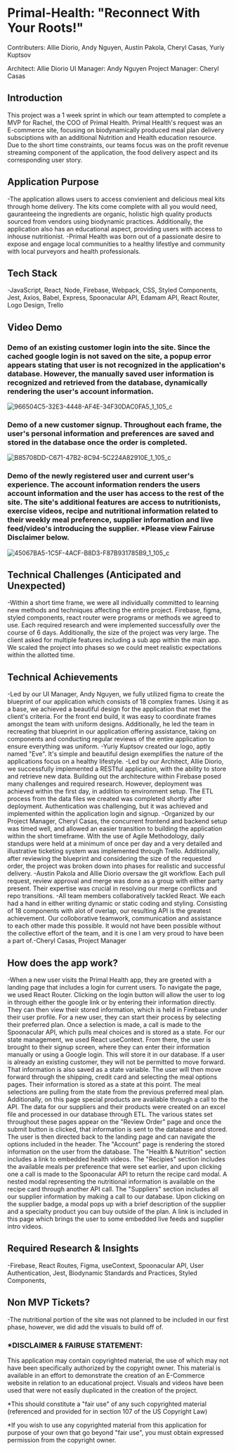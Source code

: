 # Primal-Health: "Reconnect With Your Roots!"

Contributers:
Allie Diorio, Andy Nguyen, Austin Pakola, Cheryl Casas, Yuriy Kuptsov

Architect: Allie Diorio
UI Manager: Andy Nguyen
Project Manager: Cheryl Casas

## Introduction
This project was a 1 week sprint in which our team attempted to complete a MVP for Rachel, the COO of Primal Health.  Primal Health's request was an E-commerce site, focusing on biodynamically produced meal plan delivery subsciptions with an additional Nutrition and Health education resource.  Due to the short time constraints, our teams focus was on the profit revenue streaming component of the application, the food delivery aspect and its corresponding user story.

## Application Purpose
-The application allows users to access convienient and delicious meal kits through home delivery. The kits come complete with all you would need, gauranteeing the ingredients are organic, holistic high quality products sourced from vendors using biodynamic practices. Additionally, the application also has an educational aspect, providing users with access to inhouse nutritionist.
-Primal Health was born out of a passionate desire to expose and engage local communities to a healthy lifestlye and community with local purveyors and health professionals.

## Tech Stack
-JavaScript, React, Node, Firebase, Webpack, CSS, Styled Components, Jest, Axios, Babel, Express, Spoonacular API, Edamam API, React Router, Logo Design, Trello
## Video Demo
### Demo of an existing customer login into the site.  Since the cached google login is not saved on the site, a popup error appears stating that user is not recognized in the application's database.  However, the manually saved user information is recognized and retrieved from the database, dynamically rendering the user's account information.

![966504C5-32E3-4448-AF4E-34F30DAC0FA5_1_105_c](https://user-images.githubusercontent.com/84425240/160258872-c396d528-bf76-4db4-976e-2cb039ccd1ec.jpeg)

### Demo of a new customer signup.  Throughout each frame, the user's personal information and preferences are saved and stored in the database once the order is completed.

![B85708DD-C671-47B2-8C94-5C224A82910E_1_105_c](https://user-images.githubusercontent.com/84425240/160259060-1a2a34ac-b2f1-44df-8adf-c15d9aeaaf71.jpeg)

### Demo of the newly registered user and current user's experience.  The account information renders the users account information and the user has access to the rest of the site.  The site's additional features are access to nutritionists, exercise videos, recipe and nutritional information related to their weekly meal preference, supplier information and live feed/video's introducing the supplier.  *Please view Fairuse Disclaimer below.

![45067BA5-1C5F-4ACF-B8D3-F87B931785B9_1_105_c](https://user-images.githubusercontent.com/84425240/160259324-76e35cf8-664c-400a-a05a-56518b801861.jpeg)

## Technical Challenges (Anticipated and Unexpected)
-Within a short time frame, we were all individually committed to learning new methods and techniques affecting the entire project.  Firebase, figma, styled components, react router were programs or methods we agreed to use.  Each required research and were implemented successfully over the course of 6 days.  Additionally, the size of the project was very large.  The client asked for multiple features including a sub app within the main app.  We scaled the project into phases so we could meet realistic expectations within the allotted time.
## Technical Achievements
-Led by our UI Manager, Andy Nguyen, we fully utilized figma to create the blueprint of our application which consists of 18 complex frames.  Using it as a base, we achieved a beautiful design for the application that met the client's criteria. For the front end build, it was easy to coordinate frames amongst the team with uniform designs.  Additionally, he led the team in recreating that blueprint in our application offering assistance, taking on components and conducting regular reviews of the entire application to ensure everything was uniform.
-Yuriy Kuptsov created our logo, aptly named "Eve".  It's simple and beautiful design exemplifies the nature of the applications focus on a healthy lifestyle.
-Led by our Architect, Allie Diorio, we successfully implemented a RESTful application, with the ability to store and retrieve new data. Building out the architecture within Firebase posed many challenges and required research.  However, deployment was achieved within the first day, in addition to environment setup.  The ETL process from the data files we created was completed shortly after deployment.  Authentication was challenging, but it was achieved and implemented within the application login and signup.
-Organized by our Project Manager, Cheryl Casas, the concurrent frontend and backend setup was timed well, and allowed an easier transition to building the application within the short timeframe.  With the use of Agile Methodology, daily standups were held at a minimum of once per day and a very detailed and illustrative ticketing system was implemented through Trello. Additionally, after reviewing the blueprint and considering the size of the requested order, the project was broken down into phases for realistic and successful delivery.
-Austin Pakola and Allie Diorio oversaw the git workflow.  Each pull request, review approval and merge was done as a group with either party present.  Their expertise was crucial in resolving our merge conflicts and repo transitions.
-All team members collaboratively tackled React.  We each had a hand in either writing dynamic or static coding and styling.  Consisting of 18 components with alot of overlap, our resulting API is the greatest achievement.  Our colloborative teamwork, communication and assistance to each other made this possible.  It would not have been possible without the collective effort of the team, and it is one I am very proud to have been a part of.-Cheryl Casas, Project Manager


## How does the app work?
-When a new user visits the Primal Health app, they are greeted with a landing page that includes a login for current users.  To navigate the page, we used React Router.  Clicking on the login button will allow the user to log in through either the google link or by entering their information directly.  They can then view their stored information, which is held in Firebase under their user profile.  For a new user, they can start their process by selecting their preferred plan.  Once a selection is made, a call is made to the Spoonacular API, which pulls meal choices and is stored as a state. For our state management, we used React useContext.  From there, the user is brought to their signup screen, where they can enter their information manually or using a Google login.  This will store it in our database.  If a user is already an existing customer, they will not be permitted to move forward.  That information is also saved as a state variable.  The user will then move forward through the shipping, credit card and selecting the meal options pages.  Their information is stored as a state at this point.  The meal selections are pulling from the state from the previous preferred meal plan.  Additionally, on this page special products are available through a call to the API.  The data for our suppliers and their products were created on an excel file and processed in our database through ETL.  The various states set throughout these pages appear on the "Review Order" page and once the submit button is clicked, that information is sent to the database and stored.  The user is then directed back to the landing page and can navigate the options included in the header.  The "Account" page is rendering the stored information on the user from the database.  The "Health & Nutrition" section includes a link to embedded health videos.  The "Recipies" section includes the available meals per preference that were set earlier, and upon clicking one a call is made to the Spoonacular API to return the recipe card modal.  A nested modal representing the nutritional information is available on the recipe card through another API call.  The "Suppliers" section includes all our supplier information by making a call to our database.  Upon clicking on the supplier badge, a modal pops up with a brief description of the supplier and a specialty product you can buy outside of the plan.  A link is included in this page which brings the user to some embedded live feeds and supplier intro videos.


## Required Research & Insights
-Firebase, React Routes, Figma, useContext, Spoonacular API, User Authentication, Jest, Biodynamic Standards and Practices, Styled Components,


## Non MVP Tickets?
-The nutritional portion of the site was not planned to be included in our first phase, however, we did add the visuals to build off of.

### *DISCLAIMER & FAIRUSE STATEMENT:
This application may contain copyrighted material, the use of which may not have been specifically authorized by the copyright owner.  This material is available in an effort to demonstrate the creation of an E-Commerce website in relation to an educational project.  Visuals and videos have been used that were not easily duplicated in the creation of the project.

*This should constitute a "fair use" of any such copyrighted material (referenced and provided for in section 107 of the US Copyright Law) 

*If you wish to use any copyrighted material from this application for purpose of your own that go beyond "fair use", you must obtain expressed permission from the copyright owner.


